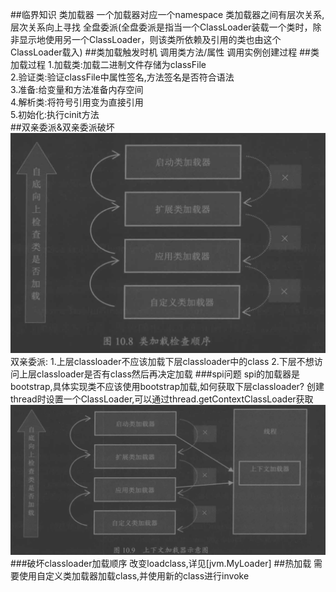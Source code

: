 ##临界知识
类加载器
一个加载器对应一个namespace
类加载器之间有层次关系,层次关系向上寻找
全盘委派(全盘委派是指当一个ClassLoader装载一个类时，除非显示地使用另一个ClassLoader，则该类所依赖及引用的类也由这个ClassLoader载入)
##类加载触发时机
调用类方法/属性
调用实例创建过程
##类加载过程
1.加载类:加载二进制文件存储为classFile  
2.验证类:验证classFile中属性签名,方法签名是否符合语法  
3.准备:给变量和方法准备内存空间  
4.解析类:将符号引用变为直接引用  
5.初始化:执行cinit方法  
##双亲委派&双亲委派破坏
![](.z_2_类加载器_images/4da7d2cd.png)
双亲委派:
1.上层classloader不应该加载下层classloader中的class
2.下层不想访问上层classloader是否有class然后再决定加载
###spi问题
spi的加载器是bootstrap,具体实现类不应该使用bootstrap加载,如何获取下层classloader?
创建thread时设置一个ClassLoader,可以通过thread.getContextClassLoader获取
![](.z_2_类加载器_images/68537468.png)
###破坏classloader加载顺序
改变loadclass,详见[jvm.MyLoader]
##热加载
需要使用自定义类加载器加载class,并使用新的class进行invoke
